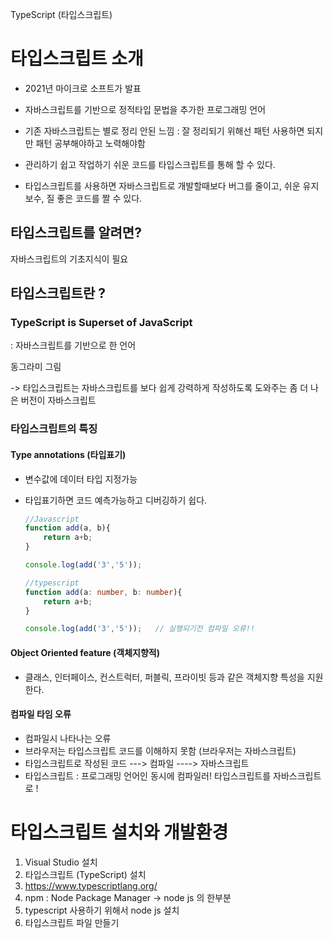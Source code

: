 TypeScript (타입스크립트)



# 타입스크립트 소개 

- 2021년 마이크로 소프트가 발표
- 자바스크립트를 기반으로 정적타입 문법을 추가한 프로그래밍 언어 

- 기존 자바스크립트는 별로 정리 안된 느낌 : 잘 정리되기 위해선 패턴 사용하면 되지만 패턴 공부해야하고 노력해야함
- 관리하기 쉽고 작업하기 쉬운 코드를 타입스크립트를 통해 할 수 있다.
- 타입스크립트를 사용하면 자바스크립트로 개발할때보다 버그를 줄이고, 쉬운 유지보수, 질 좋은 코드를 짤 수 있다.



## 타입스크립트를 알려면?

자바스크립트의 기초지식이 필요





## 타입스크립트란 ?  

### TypeScript is Superset of JavaScript

: 자바스크립트를 기반으로 한 언어 

동그라미 그림

-> 타입스크립트는 자바스크립트를 보다 쉽게 강력하게 작성하도록 도와주는 좀 더 나은 버전이 자바스크립트

### 타입스크립트의 특징

#### Type annotations (타입표기)

-  변수값에 데이터 타입 지정가능

  - 타입표기하면 코드 예측가능하고 디버깅하기 쉽다.

    ```javascript
    //Javascript
    function add(a, b){
        return a+b;
    }
    
    console.log(add('3','5'));
    ```

    ```typescript
    //typescript
    function add(a: number, b: number){
        return a+b;
    }
    
    console.log(add('3','5'));   // 실행되기전 컴파일 오류!!
    ```

    

#### Object Oriented feature (객체지향적)

- 클래스, 인터페이스, 컨스트럭터, 퍼블릭, 프라이빗 등과 같은 객체지향 특성을 지원한다. 

#### 컴파일 타임 오류

- 컴파일시 나타나는 오류 
- 브라우저는 타입스크립트 코드를 이해하지 못함 (브라우저는 자바스크립트)
- 타입스크립트로 작성된 코드 ---> 컴파일 ----> 자바스크립트
- 타입스크립트 : 프로그래밍 언어인 동시에 컴파일러! 타입스크립트를 자바스크립트로 !

#### 



# 타입스크립트 설치와 개발환경 



1. Visual Studio 설치
2.  타입스크립트 (TypeScript) 설치 
   1. https://www.typescriptlang.org/
   2. npm : Node Package Manager -> node js 의 한부분
   3. typescript 사용하기 위해서 node js 설치
3. 타입스크립트 파일 만들기



